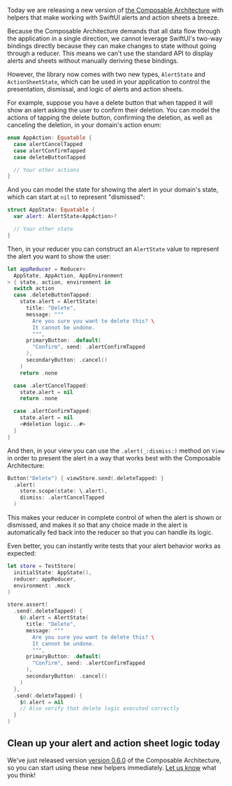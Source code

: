 Today we are releasing a new version of
[the Composable Architecture](https://github.com/pointfreeco/swift-composable-architecture) with
helpers that make working with SwiftUI alerts and action sheets a breeze.

Because the Composable Architecture demands that all data flow through the application in a single
direction, we cannot leverage SwiftUI's two-way bindings directly because they can make changes to
state without going through a reducer. This means we can't use the standard API to display alerts
and sheets without manually deriving these bindings.

However, the library now comes with two new types, `AlertState` and `ActionSheetState`, which can be
used in your application to control the presentation, dismissal, and logic of alerts and action
sheets.

For example, suppose you have a delete button that when tapped it will show an alert asking the user
to confirm their deletion.
You can model the actions of tapping the delete button, confirming the deletion, as well as
canceling the deletion, in your domain's action enum:

```swift
enum AppAction: Equatable {
  case alertCancelTapped
  case alertConfirmTapped
  case deleteButtonTapped

  // Your other actions
}
```

And you can model the state for showing the alert in your domain's state, which can start at `nil`
to represent "dismissed":

```swift
struct AppState: Equatable {
  var alert: AlertState<AppAction>?

  // Your other state
}
```

Then, in your reducer you can construct an `AlertState` value to represent the alert you want to
show the user:

```swift
let appReducer = Reducer<
  AppState, AppAction, AppEnvironment
> { state, action, environment in
  switch action
  case .deleteButtonTapped:
    state.alert = AlertState(
      title: "Delete",
      message: """
        Are you sure you want to delete this? \
        It cannot be undone.
        """,
      primaryButton: .default(
        "Confirm", send: .alertConfirmTapped
      ),
      secondaryButton: .cancel()
    )
    return .none

  case .alertCancelTapped:
    state.alert = nil
    return .none

  case .alertConfirmTapped:
    state.alert = nil
    <#deletion logic...#>
  }
}
```

And then, in your view you can use the `.alert(_:dismiss:)` method on `View` in order to present the
alert in a way that works best with the Composable Architecture:

```swift
Button("Delete") { viewStore.send(.deleteTapped) }
  .alert(
    store.scope(state: \.alert),
    dismiss: .alertCancelTapped
  )
```

This makes your reducer in complete control of when the alert is shown or dismissed, and makes it so
that any choice made in the alert is automatically fed back into the reducer so that you can handle
its logic.

Even better, you can instantly write tests that your alert behavior works as expected:

```swift
let store = TestStore(
  initialState: AppState(),
  reducer: appReducer,
  environment: .mock
)

store.assert(
  .send(.deleteTapped) {
    $0.alert = AlertState(
      title: "Delete",
      message: """
        Are you sure you want to delete this? \
        It cannot be undone.
        """,
      primaryButton: .default(
        "Confirm", send: .alertConfirmTapped
      ),
      secondaryButton: .cancel()
    )
  },
  .send(.deleteTapped) {
    $0.alert = nil
    // Also verify that delete logic executed correctly
  }
)
```

## Clean up your alert and action sheet logic today

We've just released version [version 0.6.0](https://github.com/pointfreeco/swift-composable-architecture/releases/tag/0.6.0) of the
Composable Architecture, so you can start using these new helpers immediately.
[Let us know](https://twitter.com/pointfreeco) what you think!

